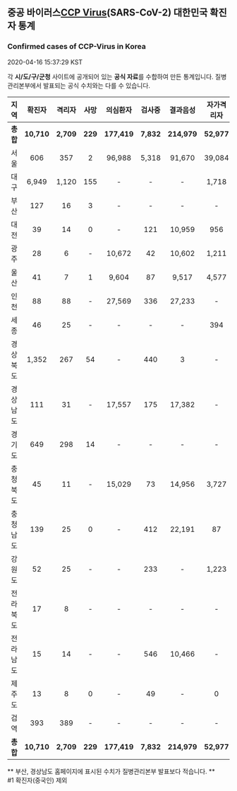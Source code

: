 
## 중공 바이러스[CCP Virus]()(SARS-CoV-2) 대한민국 확진자 통계
### Confirmed cases of CCP-Virus in Korea
2020-04-16 15:37:29 KST

각 **시/도/구/군청** 사이트에 공개되어 있는 **공식 자료**를 수합하여 만든 통계입니다.
질병관리본부에서 발표되는 공식 수치와는 다를 수 있습니다.


|  지역  | 확진자 |  격리자  |  사망  |  의심환자  |  검사중  |  결과음성  |  자가격리자  |  감시중  |  감시해제  |  퇴원  |
|:------:|:------:|:--------:|:--------:|:----------:|:--------:|:----------------:|:------------:|:--------:|:----------:|:--:|
|**총합**|**10,710**|**2,709**|**229**|**177,419**|**7,832**|**214,979**|**52,977**|**7,189**|**37,709**|**7,733**|
|서울|606|357|2|96,988|5,318|91,670|39,084|2,943|17,029|249|
|대구|6,949|1,120|155|-|-|-|1,718|-|-|5,674|
|부산|127|16|3|-|-|-|-|-|-|108|
|대전|39|14|0|-|121|10,959|956|70|886|25|
|광주|28|6|-|10,672|42|10,602|1,211|7|1,204|22|
|울산|41|7|1|9,604|87|9,517|4,577|996|3,581|34|
|인천|88|88|-|27,569|336|27,233|-|-|-|-|
|세종|46|25|-|-|-|-|394|-|-|21|
|경상북도|1,352|267|54|-|440|3|-|686|11,874|989|
|경상남도|111|31|-|17,557|175|17,382|-|-|-|80|
|경기도|649|298|14|-|-|-|-|-|-|337|
|충청북도|45|11|-|15,029|73|14,956|3,727|1,273|2,454|34|
|충청남도|139|25|0|-|412|22,191|87|-|-|114|
|강원도|52|25|-|-|233|-|1,223|-|-|27|
|전라북도|17|8|-|-|-|-|-|-|-|9|
|전라남도|15|14|-|-|546|10,466|-|1,214|681|1|
|제주도|13|8|0|-|49|-|0|-|-|5|
|검역|393|389|-|-|-|-|-|-|-|4|
|**총합**|**10,710**|**2,709**|**229**|**177,419**|**7,832**|**214,979**|**52,977**|**7,189**|**37,709**|**7,733**|


** 부산, 경상남도 홈페이지에 표시된 수치가 질병관리본부 발표보다 적습니다. **<br>
#1 확진자(중국인) 제외
    